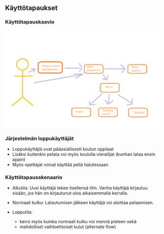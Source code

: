 ## Käyttötapaukset

### Käyttötapauskaavio
 ![Kaavio](kuvat/kaavio.png)
 
 
### Järjestelmän loppukäyttäjät

  * Loppukäyttäjiä ovat pääasiallisesti koulun oppilaat
  * Lisäksi kuitenkin pelata voi myös koululla vierailijat (kunhan lataa ensin appin)
  * Myös opettajat voivat käyttää peliä halutessaan


### Käyttötapausskenaario

- Alkutila: Uusi käyttäjä tekee itsellensä tilin. Vanha käyttäjä kirjautuu sisään, jos hän on kirjautunut ulos aikaisemmalla                kerralla.
              
- Normaali kulku: Latautumisen jälkeen käyttäjä voi aloittaa pelaamisen. 
    
- Lopputila: 
    
  * kerro myös kuinka normaali kulku voi mennä pieleen sekä
  * mahdolliset vaihtoehtoiset kulut (alternate flow)


